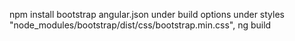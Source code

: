 
<!-- Add bootstrap -->
npm install bootstrap
angular.json
	under build options
		under styles
			"node_modules/bootstrap/dist/css/bootstrap.min.css",
ng build